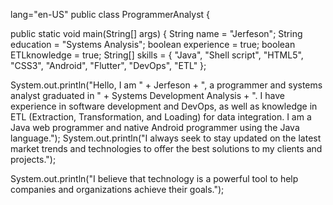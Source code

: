  lang="en-US"
  public class ProgrammerAnalyst {

  public static void main(String[] args) {
    String name = "Jerfeson";
    String education = "Systems Analysis";
    boolean experience = true;
    boolean ETLknowledge = true;
    String[] skills = {
      "Java",
      "Shell script",
      "HTML5",
      "CSS3",
      "Android",
      "Flutter",
      "DevOps",
      "ETL"
    };

System.out.println("Hello, I am " + Jerfeson + ", a programmer and systems analyst graduated in " + Systems Development Analysis + ". I have experience in software development and DevOps, as well as knowledge in ETL (Extraction, Transformation, and Loading) for data integration. I am a Java web programmer and native Android programmer using the Java language.");
System.out.println("I always seek to stay updated on the latest market trends and technologies to offer the best solutions to my clients and projects.");

System.out.println("I believe that technology is a powerful tool to help companies and organizations achieve their goals.");


